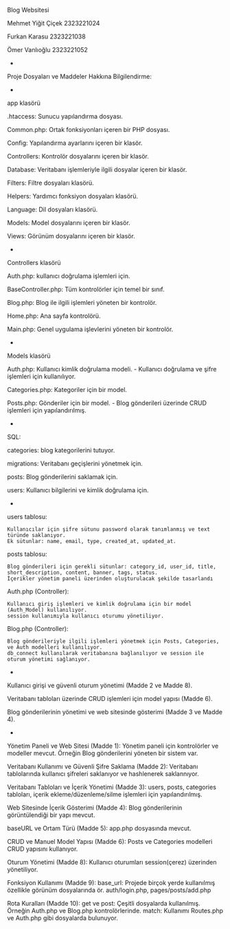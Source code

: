 Blog Websitesi

Mehmet Yiğit Çiçek 2323221024

Furkan Karasu 2323221038

Ömer Vanlıoğlu 2323221052

-

Proje Dosyaları ve Maddeler Hakkına Bilgilendirme:

-
app klasörü 

.htaccess: Sunucu yapılandırma dosyası.

Common.php: Ortak fonksiyonları içeren bir PHP dosyası.

Config: Yapılandırma ayarlarını içeren bir klasör.

Controllers: Kontrolör dosyalarını içeren bir klasör.

Database: Veritabanı işlemleriyle ilgili dosyalar içeren bir klasör.

Filters: Filtre dosyaları klasörü.

Helpers: Yardımcı fonksiyon dosyaları klasörü.

Language: Dil dosyaları klasörü.

Models: Model dosyalarını içeren bir klasör.

Views: Görünüm dosyalarını içeren bir klasör.

-
Controllers klasörü

Auth.php: kullanıcı doğrulama işlemleri için.

BaseController.php: Tüm kontrolörler için temel bir sınıf.

Blog.php: Blog ile ilgili işlemleri yöneten bir kontrolör.

Home.php: Ana sayfa kontrolörü.

Main.php: Genel uygulama işlevlerini yöneten bir kontrolör.

-
Models klasörü

Auth.php: Kullanıcı kimlik doğrulama modeli. - Kullanıcı doğrulama ve şifre işlemleri için kullanılıyor.

Categories.php: Kategoriler için bir model.

Posts.php: Gönderiler için bir model. - Blog gönderileri üzerinde CRUD işlemleri için yapılandırılmış.


-
SQL:

categories: blog kategorilerini tutuyor.

migrations: Veritabanı geçişlerini yönetmek için.

posts: Blog gönderilerini saklamak için.

users: Kullanıcı bilgilerini ve kimlik doğrulama için.

-


users tablosu:

    Kullanıcılar için şifre sütunu password olarak tanımlanmış ve text türünde saklanıyor.
    Ek sütunlar: name, email, type, created_at, updated_at.

posts tablosu:

    Blog gönderileri için gerekli sütunlar: category_id, user_id, title, short_description, content, banner, tags, status.
    İçerikler yönetim paneli üzerinden oluşturulacak şekilde tasarlandı

Auth.php (Controller):

    Kullanıcı giriş işlemleri ve kimlik doğrulama için bir model (Auth_Model) kullanılıyor.
    session kullanımıyla kullanıcı oturumu yönetiliyor.

Blog.php (Controller):

    Blog gönderileriyle ilgili işlemleri yönetmek için Posts, Categories, ve Auth modelleri kullanılıyor.
    db_connect kullanılarak veritabanına bağlanılıyor ve session ile oturum yönetimi sağlanıyor.
    
-

Kullanıcı girişi ve güvenli oturum yönetimi (Madde 2 ve Madde 8).

Veritabanı tabloları üzerinde CRUD işlemleri için model yapısı (Madde 6).

Blog gönderilerinin yönetimi ve web sitesinde gösterimi (Madde 3 ve Madde 4).

-

Yönetim Paneli ve Web Sitesi (Madde 1): Yönetim paneli için kontrolörler ve modeller mevcut. Örneğin Blog gönderilerini yöneten bir sistem var.

Veritabanı Kullanımı ve Güvenli Şifre Saklama (Madde 2): Veritabanı tablolarında kullanıcı şifreleri saklanıyor ve hashlenerek saklannıyor.

Veritabanı Tabloları ve İçerik Yönetimi (Madde 3): users, posts, categories tabloları, içerik ekleme/düzenleme/silme işlemleri için yapılandırılmış.

Web Sitesinde İçerik Gösterimi (Madde 4): Blog gönderilerinin görüntülendiği bir yapı mevcut.

baseURL ve Ortam Türü (Madde 5): app.php dosyasında mevcut.

CRUD ve Manuel Model Yapısı (Madde 6): Posts ve Categories modelleri CRUD yapısını kullanıyor.

Oturum Yönetimi (Madde 8): Kullanıcı oturumları session(çerez) üzerinden yönetiliyor.

Fonksiyon Kullanımı (Madde 9): base_url: Projede birçok yerde kullanılmış özellikle görünüm dosyalarında ör. auth/login.php, pages/posts/add.php

Rota Kuralları (Madde 10): get ve post: Çeşitli dosyalarda kullanılmış. Örneğin Auth.php ve Blog.php kontrolörlerinde.
match: Kullanımı Routes.php ve Auth.php gibi dosyalarda bulunuyor.
